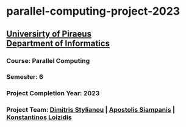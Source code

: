 # parallel-computing-project-2023
## [Universirty of Piraeus](https://www.unipi.gr/unipi/en/)<br>[Department of Informatics](https://www.cs.unipi.gr/index.php?lang=en)
### Course: Parallel Computing
### Semester: 6
### Project Completion Year: 2023
### Project Team: [Dimitris Stylianou](https://github.com/dimitrisstyl7) | [Apostolis Siampanis](https://github.com/Apostolis2002) | [Konstantinos Loizidis](https://github.com/kostas96674)
